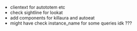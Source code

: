  - clientext for autototem etc
 - check sightline for lookat
 - add components for killaura and autoeat
 - might have check instance_name for some queries idk ???
